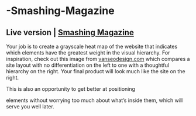 # -Smashing-Magazine

Live version | <a href="https://anna-myzukina.github.io/-Smashing-Magazine/">Smashing Magazine</a>
----------------------------------------------------------------------------------------------------
Your job is to create a grayscale heat map of the website that indicates which elements have the greatest weight in the visual hierarchy. For inspiration, check out this image from <a href="https://web.archive.org/web/20170628134444/http://www.vanseodesign.com/blog/wp-content/uploads/2009/12/visual-hierarchy-compared.png">vanseodesign.com</a> which compares a site layout with no differentiation on the left to one with a thoughtful hierarchy on the right. Your final product will look much like the site on the right.

This is also an opportunity to get better at positioning <div> elements without worrying too much about what’s inside them, which will serve you well later.
